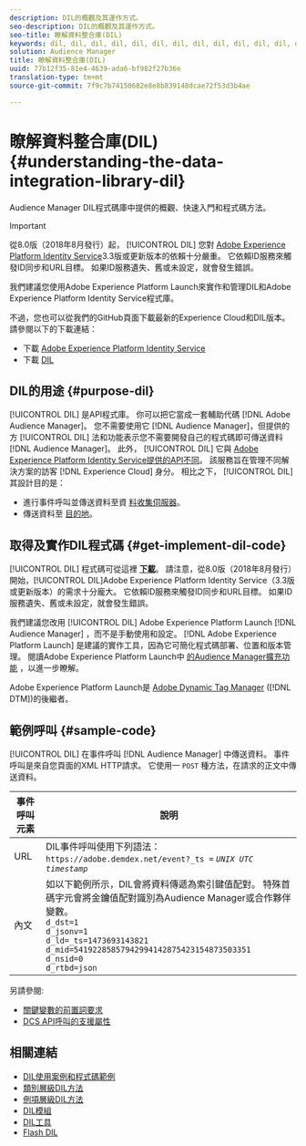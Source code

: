 ```yaml
---
description: DIL的概觀及其運作方式。
seo-description: DIL的概觀及其運作方式。
seo-title: 瞭解資料整合庫(DIL)
keywords: dil, dil, dil, dil, dil, dil, dil, dil, dil, dil, dil, dil, dil, dil, dil, dil, dil, dil, dil, dil, dil, dil, dil, dil, dil, dil, dil, dil, dil, dil, dil, dil, dil, dil,
solution: Audience Manager
title: 瞭解資料整合庫(DIL)
uuid: 77b12f35-81e4-4639-ada6-bf982f27b36e
translation-type: tm+mt
source-git-commit: 7f9c7b74150682e8e8b839148dcae72f53d3b4ae

---
```



# 瞭解資料整合庫(DIL){#understanding-the-data-integration-library-dil}

Audience Manager DIL程式碼庫中提供的概觀、快速入門和程式碼方法。

>[!IMPORTANT]
>
>從8.0版（2018年8月發行）起， [!UICONTROL DIL] 您對 [Adobe Experience Platform Identity Service](https://marketing.adobe.com/resources/help/en_US/mcvid/)3.3版或更新版本的依賴十分嚴重。 它依賴ID服務來觸發ID同步和URL目標。 如果ID服務遺失、舊或未設定，就會發生錯誤。
>
>我們建議您使用Adobe Experience Platform Launch來實作和管理DIL和Adobe Experience Platform Identity Service程式庫。

不過，您也可以從我們的GitHub頁面下載最新的Experience Cloud和DIL版本。 請參閱以下的下載連結：

* 下載 [Adobe Experience Platform Identity Service](https://github.com/Adobe-Marketing-Cloud/id-service/releases)
* 下載 [DIL](https://github.com/Adobe-Marketing-Cloud/dil/releases)

## DIL的用途 {#purpose-dil}

[!UICONTROL DIL] 是API程式庫。 你可以把它當成一套輔助代碼 [!DNL Adobe Audience Manager]。 您不需要使用它 [!DNL Audience Manager]，但提供的方 [!UICONTROL DIL] 法和功能表示您不需要開發自己的程式碼即可傳送資料 [!DNL Audience Manager]。 此外， [!UICONTROL DIL] 它與 [Adobe Experience Platform Identity Service提供的API不同](https://marketing.adobe.com/resources/help/en_US/mcvid/)。 該服務旨在管理不同解決方案的訪客 [!DNL Experience Cloud] 身分。 相比之下， [!UICONTROL DIL] 其設計目的是：

* 進行事件呼叫並傳送資料至資 [料收集伺服器](../reference/system-components/components-data-collection.md)。
* 傳送資料至 [目的地](../features/destinations/destinations.md)。

## 取得及實作DIL程式碼 {#get-implement-dil-code}

[!UICONTROL DIL] 程式碼可從這裡 **[下載](https://github.com/Adobe-Marketing-Cloud/dil/releases)**。 請注意，從8.0版（2018年8月發行）開始，[!UICONTROL DIL]Adobe Experience Platform Identity Service[](https://marketing.adobe.com/resources/help/en_US/mcvid/)（3.3版或更新版本）的需求十分龐大。 它依賴ID服務來觸發ID同步和URL目標。 如果ID服務遺失、舊或未設定，就會發生錯誤。

我們建議您改用 [!UICONTROL DIL] Adobe Experience Platform Launch [!DNL Audience Manager][](https://docs.adobelaunch.com/) ，而不是手動使用和設定。 [!DNL Adobe Experience Platform Launch] 是建議的實作工具，因為它可簡化程式碼部署、位置和版本管理。 閱讀Adobe Experience Platform Launch中 [的Audience Manager擴充功能](https://docs.adobelaunch.com/extension-reference/web/adobe-audience-manager-extension) ，以進一步瞭解。

Adobe Experience Platform Launch是 [Adobe Dynamic Tag Manager](https://marketing.adobe.com/resources/help/en_US/dtm/c_overview.html) ([!DNL DTM])的後繼者。

## 範例呼叫 {#sample-code}

[!UICONTROL DIL] 在事件呼叫 [!DNL Audience Manager] 中傳送資料。 事件呼叫是來自您頁面的XML HTTP請求。 它使用一 `POST` 種方法，在請求的正文中傳送資料。

| 事件呼叫元素 | 說明 |
|--- |--- |
| URL | DIL事件呼叫使用下列語法： `https://adobe.demdex.net/event?_ts =` *`UNIX UTC timestamp`* |
| 內文 | 如以下範例所示，DIL會將資料傳遞為索引鍵值配對。 特殊首碼字元會將金鑰值配對識別為Audience Manager或合作夥伴變數。<br>`d_dst=1`<br>`d_jsonv=1`<br>`d_ld=_ts=1473693143821`<br>`d_mid=54192285857942994142875423154873503351`<br>`d_nsid=0`<br>`d_rtbd=json`<br> |

另請參閱:
* [關鍵變數的前置詞要求](../features/traits/trait-variable-prefixes.md)
* [DCS API呼叫的支援屬性](../api/dcs-intro/dcs-api-reference/dcs-keys.md)

## 相關連結

* [DIL使用案例和程式碼範例](/help/using/dil/dil-use-cases.md)
* [類別層級DIL方法](/help/using/dil/dil-class-overview/dil-start.md)
* [例項層級DIL方法](/help/using/dil/dil-instance-methods.md)
* [DIL模組](/help/using/dil/dil-modules.md)
* [DIL工具](/help/using/dil/dil-tools.md)
* [Flash DIL](/help/using/dil/dil-flash.md)